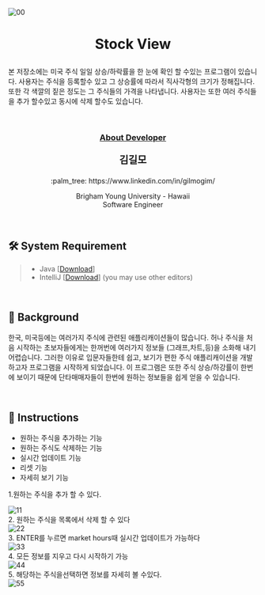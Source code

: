 ![00](https://user-images.githubusercontent.com/59432666/114690184-2b547880-9cb2-11eb-9bf0-a107ab185c53.jpg)


# <p align="center">Stock View</p>

<p>
본 저장소에는 미국 주식 일일 상승/하락률을 한 눈에 확인 할 수있는 프로그램이 있습니다. 사용자는 주식을 등록할수 있고 그 상승률에 따라서 직사각형의 크기가 정해집니다. 또한 각 색깔의 짙은 정도는 그 주식들의 가격을 
나타냅니다. 사용자는 또한 여러 주식들을 추가 할수있고 동시에 삭제 할수도 있습니다.
</p>
<br/>


### <p align="center" style="text-decoration:underline">About Developer</p>

**<p align="center" style="font-size:15pt">김길모</p>**
<p align="center">:palm_tree: https://www.linkedin.com/in/gilmogim/ </p>
<p align="center">
Brigham Young University - Hawaii<br/>
Software Engineer<br/>
</p>
<br/>

## :hammer_and_wrench: System Requirement
> + Java [[Download](https://www.java.com/en/download/manual.jsp)]
> + IntelliJ [[Download](https://www.jetbrains.com/idea/download)] (you may use other editors)
<br/>

## :foggy: Background
한국, 미국등에는 여러가지 주식에 관련된 애플리캐이션들이 많습니다. 허나 주식을 처음 시작하는 초보자들에게는 한꺼번에 여러가지 정보들 (그래프,차트,등)을 소화해 내기 어렵습니다. 그러한 이유로 입문자들한테
쉽고, 보기가 편한 주식 애플리캐이션을 개발하고자 프로그램을 시작하게 되었습니다. 이 프로그램은 또한 주식 상승/하강률이 한번에 보이기 때문에 단타매매자들이 한번에 원하는 정보들을 쉽게 얻을 수 있습니다.

<br/>

## :page_with_curl: Instructions
- 원하는 주식을 추가하는 기능
- 원하는 주식도 삭제하는 기능
- 실시간 업데이트 기능
- 리셋 기능
- 자세히 보기 기능

1.원하는 주식을 추가 할 수 있다.<br/>

![11](https://user-images.githubusercontent.com/59432666/114690275-3dceb200-9cb2-11eb-9c54-42dcba29e618.jpg)
<br/>
2. 원하는 주식을 목록에서 삭제 할 수 있다<br/>
![22](https://user-images.githubusercontent.com/59432666/114690288-40310c00-9cb2-11eb-9dc2-415eb792e796.jpg)
<br/>
3. ENTER를 누르면 market hours때 실시간 업데이트가 가능하다<br/>
![33](https://user-images.githubusercontent.com/59432666/114690303-42936600-9cb2-11eb-88cf-d33e43c76861.jpg)
<br/>
4. 모든 정보를 지우고 다시 시작하기 가능<br/>
![44](https://user-images.githubusercontent.com/59432666/114690340-4b843780-9cb2-11eb-91f3-881c6a1cc825.jpg)
<br/>
5. 해당하는 주식을선택하면 정보를 자세히 볼 수있다.<br/>
![55](https://user-images.githubusercontent.com/59432666/114690364-5212af00-9cb2-11eb-9424-542c85d62514.jpg)
<br/>
